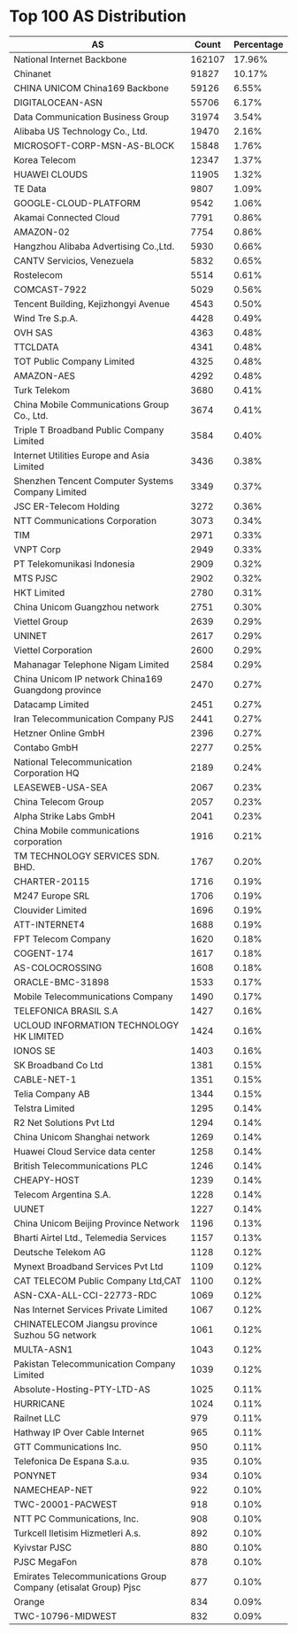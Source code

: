# Top 100 AS Distribution
| AS | Count | Percentage |
|----|----|----|
| National Internet Backbone | 162107 | 17.96% |
| Chinanet | 91827 | 10.17% |
| CHINA UNICOM China169 Backbone | 59126 | 6.55% |
| DIGITALOCEAN-ASN | 55706 | 6.17% |
| Data Communication Business Group | 31974 | 3.54% |
| Alibaba US Technology Co., Ltd. | 19470 | 2.16% |
| MICROSOFT-CORP-MSN-AS-BLOCK | 15848 | 1.76% |
| Korea Telecom | 12347 | 1.37% |
| HUAWEI CLOUDS | 11905 | 1.32% |
| TE Data | 9807 | 1.09% |
| GOOGLE-CLOUD-PLATFORM | 9542 | 1.06% |
| Akamai Connected Cloud | 7791 | 0.86% |
| AMAZON-02 | 7754 | 0.86% |
| Hangzhou Alibaba Advertising Co.,Ltd. | 5930 | 0.66% |
| CANTV Servicios, Venezuela | 5832 | 0.65% |
| Rostelecom | 5514 | 0.61% |
| COMCAST-7922 | 5029 | 0.56% |
| Tencent Building, Kejizhongyi Avenue | 4543 | 0.50% |
| Wind Tre S.p.A. | 4428 | 0.49% |
| OVH SAS | 4363 | 0.48% |
| TTCLDATA | 4341 | 0.48% |
| TOT Public Company Limited | 4325 | 0.48% |
| AMAZON-AES | 4292 | 0.48% |
| Turk Telekom | 3680 | 0.41% |
| China Mobile Communications Group Co., Ltd. | 3674 | 0.41% |
| Triple T Broadband Public Company Limited | 3584 | 0.40% |
| Internet Utilities Europe and Asia Limited | 3436 | 0.38% |
| Shenzhen Tencent Computer Systems Company Limited | 3349 | 0.37% |
| JSC ER-Telecom Holding | 3272 | 0.36% |
| NTT Communications Corporation | 3073 | 0.34% |
| TIM | 2971 | 0.33% |
| VNPT Corp | 2949 | 0.33% |
| PT Telekomunikasi Indonesia | 2909 | 0.32% |
| MTS PJSC | 2902 | 0.32% |
| HKT Limited | 2780 | 0.31% |
| China Unicom Guangzhou network | 2751 | 0.30% |
| Viettel Group | 2639 | 0.29% |
| UNINET | 2617 | 0.29% |
| Viettel Corporation | 2600 | 0.29% |
| Mahanagar Telephone Nigam Limited | 2584 | 0.29% |
| China Unicom IP network China169 Guangdong province | 2470 | 0.27% |
| Datacamp Limited | 2451 | 0.27% |
| Iran Telecommunication Company PJS | 2441 | 0.27% |
| Hetzner Online GmbH | 2396 | 0.27% |
| Contabo GmbH | 2277 | 0.25% |
| National Telecommunication Corporation HQ | 2189 | 0.24% |
| LEASEWEB-USA-SEA | 2067 | 0.23% |
| China Telecom Group | 2057 | 0.23% |
| Alpha Strike Labs GmbH | 2041 | 0.23% |
| China Mobile communications corporation | 1916 | 0.21% |
| TM TECHNOLOGY SERVICES SDN. BHD. | 1767 | 0.20% |
| CHARTER-20115 | 1716 | 0.19% |
| M247 Europe SRL | 1706 | 0.19% |
| Clouvider Limited | 1696 | 0.19% |
| ATT-INTERNET4 | 1688 | 0.19% |
| FPT Telecom Company | 1620 | 0.18% |
| COGENT-174 | 1617 | 0.18% |
| AS-COLOCROSSING | 1608 | 0.18% |
| ORACLE-BMC-31898 | 1533 | 0.17% |
| Mobile Telecommunications Company | 1490 | 0.17% |
| TELEFONICA BRASIL S.A | 1427 | 0.16% |
| UCLOUD INFORMATION TECHNOLOGY HK LIMITED | 1424 | 0.16% |
| IONOS SE | 1403 | 0.16% |
| SK Broadband Co Ltd | 1381 | 0.15% |
| CABLE-NET-1 | 1351 | 0.15% |
| Telia Company AB | 1344 | 0.15% |
| Telstra Limited | 1295 | 0.14% |
| R2 Net Solutions Pvt Ltd | 1294 | 0.14% |
| China Unicom Shanghai network | 1269 | 0.14% |
| Huawei Cloud Service data center | 1258 | 0.14% |
| British Telecommunications PLC | 1246 | 0.14% |
| CHEAPY-HOST | 1239 | 0.14% |
| Telecom Argentina S.A. | 1228 | 0.14% |
| UUNET | 1227 | 0.14% |
| China Unicom Beijing Province Network | 1196 | 0.13% |
| Bharti Airtel Ltd., Telemedia Services | 1157 | 0.13% |
| Deutsche Telekom AG | 1128 | 0.12% |
| Mynext Broadband Services Pvt Ltd | 1109 | 0.12% |
| CAT TELECOM Public Company Ltd,CAT | 1100 | 0.12% |
| ASN-CXA-ALL-CCI-22773-RDC | 1069 | 0.12% |
| Nas Internet Services Private Limited | 1067 | 0.12% |
| CHINATELECOM Jiangsu province Suzhou 5G network | 1061 | 0.12% |
| MULTA-ASN1 | 1043 | 0.12% |
| Pakistan Telecommunication Company Limited | 1039 | 0.12% |
| Absolute-Hosting-PTY-LTD-AS | 1025 | 0.11% |
| HURRICANE | 1024 | 0.11% |
| Railnet LLC | 979 | 0.11% |
| Hathway IP Over Cable Internet | 965 | 0.11% |
| GTT Communications Inc. | 950 | 0.11% |
| Telefonica De Espana S.a.u. | 935 | 0.10% |
| PONYNET | 934 | 0.10% |
| NAMECHEAP-NET | 922 | 0.10% |
| TWC-20001-PACWEST | 918 | 0.10% |
| NTT PC Communications, Inc. | 908 | 0.10% |
| Turkcell Iletisim Hizmetleri A.s. | 892 | 0.10% |
| Kyivstar PJSC | 880 | 0.10% |
| PJSC MegaFon | 878 | 0.10% |
| Emirates Telecommunications Group Company (etisalat Group) Pjsc | 877 | 0.10% |
| Orange | 834 | 0.09% |
| TWC-10796-MIDWEST | 832 | 0.09% |
